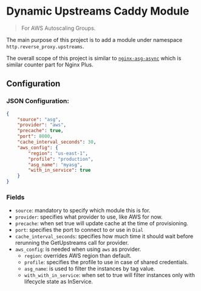 # Dynamic Upstreams Caddy Module

> For AWS Autoscaling Groups.

The main purpose of this project is to add a module under namespace `http.reverse_proxy.upstreams`.

The overall scope of this project is similar to [`nginx-asg-async`](https://github.com/nginxinc/nginx-asg-sync) which
is similar counter part for Nginx Plus.

## Configuration

### JSON Configuration:

```json
{
    "source": "asg",
    "provider": "aws",
    "precache": true,
    "port": 8000,
    "cache_interval_seconds": 30,
    "aws_config": {
        "region": "us-east-1",
        "profile": "production",
        "asg_name": "myasg",
        "with_in_service": true
    }
}
```

### Fields

* `source`: mandatory to specify which module this is for.
* `provider`: specifies what provider to use, like AWS for now.
* `precache`: when set true will update cache at the time of provisioning.
* `port`: specifies the port to connect to or use in `Dial`
* `cache_interval_seconds`: specifies how much time it should wait before rerunning the GetUpstreams call for provider.
* `aws_config`: is needed when using `aws` as provider.
    * `region`: overrides AWS region than default.
    * `profile`: specifies the profile to use in case of shared credentials.
    * `asg_name`: is used to filter the instances by tag value.
    * `with_with_in_service`: when set to true will filter instances only with lifecycle state as InService.
